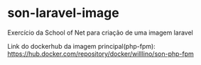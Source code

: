 # son-laravel-image
Exercício da School of Net para criação de uma imagem laravel


Link do dockerhub da imagem principal(php-fpm): https://hub.docker.com/repository/docker/willlino/son-php-fpm